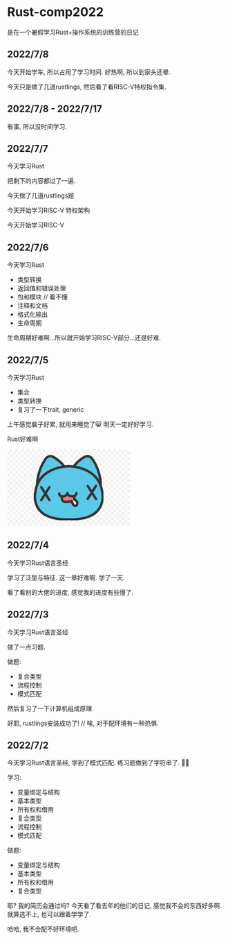 # Rust-comp2022
是在一个暑假学习Rust+操作系统的训练营的日记

## 2022/7/8

今天开始学车, 所以占用了学习时间. 好热啊, 所以到家头还晕.

今天只是做了几道rustlings, 然后看了看RISC-V特权指令集.




## 2022/7/8 - 2022/7/17

有事, 所以没时间学习.

## 2022/7/7

今天学习Rust

把剩下的内容都过了一遍.

今天做了几道rustlings题

今天开始学习RISC-V 特权架构

今天开始学习RISC-V

## 2022/7/6

今天学习Rust

- 类型转换
- 返回值和错误处理
- 包和模块 // 看不懂
- 注释和文档
- 格式化输出
- 生命周期

生命周期好难啊...所以就开始学习RISC-V部分...还是好难.

## 2022/7/5

今天学习Rust

- 集合
- 类型转换
- 复习了一下trait, generic

上午感觉脑子好累, 就用来睡觉了😸 明天一定好好学习.

Rust好难啊 

![x_x](img/x_x.jpg)

## 2022/7/4

今天学习Rust语言圣经

学习了泛型与特征. 这一章好难啊. 学了一天.

看了看别的大佬的进度, 感觉我的进度有些慢了.

## 2022/7/3

今天学习Rust语言圣经

做了一点习题.

做题:

- 复合类型
- 流程控制
- 模式匹配

然后复习了一下计算机组成原理.

好耶, rustlings安装成功了! // 唉, 对于配环境有一种恐惧.


## 2022/7/2

今天学习Rust语言圣经, 学到了模式匹配. 练习题做到了字符串了. 😶‍🌫️

学习:

- 变量绑定与结构
- 基本类型
- 所有权和借用
- 复合类型
- 流程控制
- 模式匹配

做题:

- 变量绑定与结构
- 基本类型
- 所有权和借用
- 复合类型


耶? 我的简历会通过吗? 今天看了看去年的他们的日记, 感觉我不会的东西好多啊. 就算选不上, 也可以跟着学学了.

哈哈, 我不会配不好环境吧.
